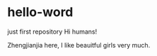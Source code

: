 # hello-word
just first repository
Hi humans!

Zhengjianjia here, I like beauitful girls very much.
